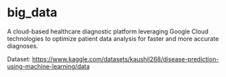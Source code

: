 # big_data

A cloud-based healthcare diagnostic platform leveraging Google Cloud technologies to optimize patient data analysis for faster and more accurate diagnoses.


Dataset: https://www.kaggle.com/datasets/kaushil268/disease-prediction-using-machine-learning/data
